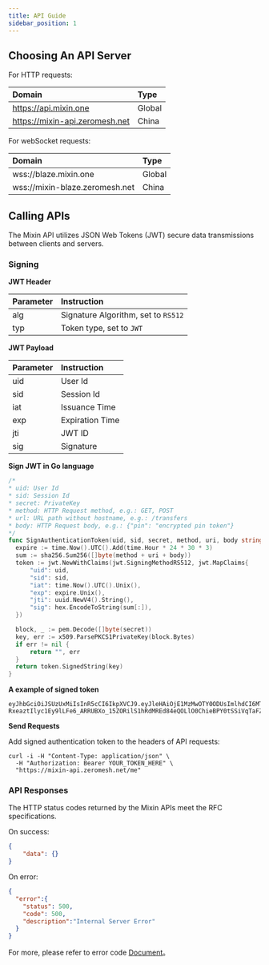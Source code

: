 ```yaml
---
title: API Guide
sidebar_position: 1
---
```


## Choosing An API Server

For HTTP requests:

| Domain | Type |
| :----- | :---- |
| https://api.mixin.one | Global |
| https://mixin-api.zeromesh.net |  China |

For webSocket requests:

| Domain | Type |
| :----- | :---- |
| wss://blaze.mixin.one | Global |
| wss://mixin-blaze.zeromesh.net |  China |

## Calling APIs

The Mixin API utilizes JSON Web Tokens (JWT) secure data transmissions between clients and servers.

### Signing

**JWT Header**

| Parameter | Instruction |
| :----- | :---- |
| alg | Signature Algorithm, set to `RS512` |
| typ | Token type, set to `JWT` |

**JWT Payload**

| Parameter | Instruction |
| :----- | :---- |
| uid | User Id |
| sid | Session Id |
| iat | Issuance Time |
| exp | Expiration Time |
| jti | JWT ID |
| sig | Signature |

**Sign JWT in Go language**

```go
/*
* uid: User Id
* sid: Session Id
* secret: PrivateKey
* method: HTTP Request method, e.g.: GET, POST
* url: URL path without hostname, e.g.: /transfers
* body: HTTP Request body, e.g.: {"pin": "encrypted pin token"}
*/
func SignAuthenticationToken(uid, sid, secret, method, uri, body string) (string, error) {
  expire := time.Now().UTC().Add(time.Hour * 24 * 30 * 3)
  sum := sha256.Sum256([]byte(method + uri + body))
  token := jwt.NewWithClaims(jwt.SigningMethodRS512, jwt.MapClaims{
      "uid": uid,
      "sid": sid,
      "iat": time.Now().UTC().Unix(),
      "exp": expire.Unix(),
      "jti": uuid.NewV4().String(),
      "sig": hex.EncodeToString(sum[:]),
  })

  block, _ := pem.Decode([]byte(secret))
  key, err := x509.ParsePKCS1PrivateKey(block.Bytes)
  if err != nil {
      return "", err
  }
  return token.SignedString(key)
}
```


**A example of signed token**

```
eyJhbGciOiJSUzUxMiIsInR5cCI6IkpXVCJ9.eyJleHAiOjE1MzMwOTY0ODUsImlhdCI6MTUyNTMyMDQ4NSwianRpIjoiMjU5NGFkNTctOWRhZC00MjRmLTg1OTUtYjE0NzI3ZTI0ZTYxIiwic2lkIjoiYzA5Y2YzMTMtN2RlZC00MjVkLWFkM2YtYTFjZTRjZmQ1ZTVlIiwic2lnIjoiODVkZDIzOGE5ODM0NzE3ZGMxM2QzODQ0ZjYzYTFmZWUxM2Q4MmQyZTZjMmVlNDRlYWM3Yzc5MGY1ZGIyNWY4OCIsInVpZCI6Ijg5ZTBiZGVlLWMzNTUtNDdmMi05NDVhLWJlNDhiZTg3NTYwNiJ9.PYg6Cx5grs0flJe862R3VLEWKyTZPcXOGYF9RouztgR_mi3kleIzJt4vCwUZI9F7QrHBFMtTc3_wG_ymnnjsmnm0pBdoON4I-RxeaztIlyc1Ey9lLFe6_ARRUBXo_15ZORilS1hRdMREd84eQOLlO0ChieBPY0tSSiVqTaFZt3Q
```

**Send Requests**

Add signed authentication token to the headers of API requests:

```shell
curl -i -H "Content-Type: application/json" \
  -H "Authorization: Bearer YOUR_TOKEN_HERE" \
  "https://mixin-api.zeromesh.net/me"
```

### API Responses

The HTTP status codes returned by the Mixin APIs meet the RFC specifications.

On success:

```json
{
    "data": {}
}
```

On error:

```json
{
  "error":{
    "status": 500,
    "code": 500,
    "description":"Internal Server Error"
  }
}
```

For more, please refer to error code [Document](./error-codes)。
